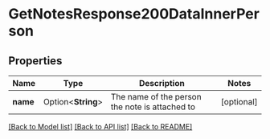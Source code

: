 # GetNotesResponse200DataInnerPerson

## Properties

Name | Type | Description | Notes
------------ | ------------- | ------------- | -------------
**name** | Option<**String**> | The name of the person the note is attached to | [optional]

[[Back to Model list]](../README.md#documentation-for-models) [[Back to API list]](../README.md#documentation-for-api-endpoints) [[Back to README]](../README.md)


